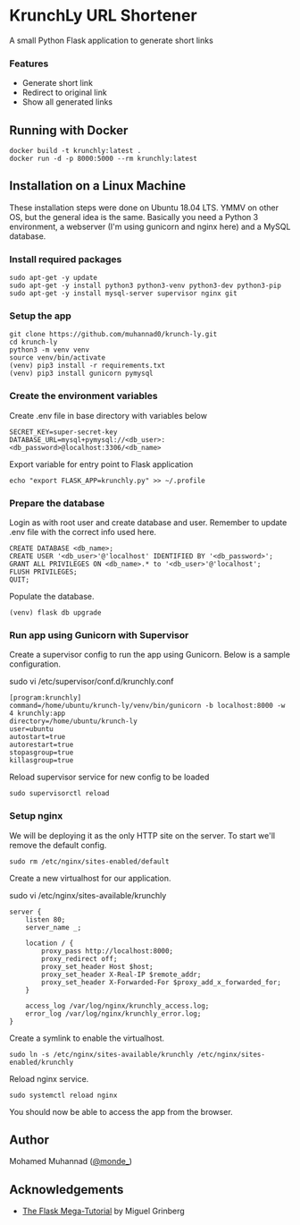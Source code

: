 # KrunchLy URL Shortener
A small Python Flask application to generate short links

### Features
- Generate short link
- Redirect to original link
- Show all generated links

## Running with Docker
```
docker build -t krunchly:latest .
docker run -d -p 8000:5000 --rm krunchly:latest
```

## Installation on a Linux Machine
These installation steps were done on Ubuntu 18.04 LTS. YMMV on other OS, but the general idea is the same. Basically you need a Python 3 environment, a webserver (I'm using gunicorn and nginx here) and a MySQL database.

### Install required packages
```
sudo apt-get -y update
sudo apt-get -y install python3 python3-venv python3-dev python3-pip
sudo apt-get -y install mysql-server supervisor nginx git
```
### Setup the app
```
git clone https://github.com/muhannad0/krunch-ly.git
cd krunch-ly
python3 -m venv venv
source venv/bin/activate
(venv) pip3 install -r requirements.txt
(venv) pip3 install gunicorn pymysql
```

### Create the environment variables
Create .env file in base directory with variables below
```
SECRET_KEY=super-secret-key
DATABASE_URL=mysql+pymysql://<db_user>:<db_password>@localhost:3306/<db_name>
```

Export variable for entry point to Flask application
```
echo "export FLASK_APP=krunchly.py" >> ~/.profile
```

### Prepare the database
Login as with root user and create database and user. Remember to update .env file with the correct info used here.
```
CREATE DATABASE <db_name>;
CREATE USER '<db_user>'@'localhost' IDENTIFIED BY '<db_password>';
GRANT ALL PRIVILEGES ON <db_name>.* to '<db_user>'@'localhost';
FLUSH PRIVILEGES;
QUIT;
```

Populate the database.
```
(venv) flask db upgrade
```

### Run app using Gunicorn with Supervisor
Create a supervisor config to run the app using Gunicorn. Below is a sample configuration.

sudo vi /etc/supervisor/conf.d/krunchly.conf
```
[program:krunchly]
command=/home/ubuntu/krunch-ly/venv/bin/gunicorn -b localhost:8000 -w 4 krunchly:app
directory=/home/ubuntu/krunch-ly
user=ubuntu
autostart=true
autorestart=true
stopasgroup=true
killasgroup=true
```
Reload supervisor service for new config to be loaded
```
sudo supervisorctl reload
```

### Setup nginx
We will be deploying it as the only HTTP site on the server. To start we'll remove the default config.
```
sudo rm /etc/nginx/sites-enabled/default
```
Create a new virtualhost for our application.

sudo vi /etc/nginx/sites-available/krunchly
```
server {
    listen 80;
    server_name _;

    location / {
        proxy_pass http://localhost:8000;
        proxy_redirect off;
        proxy_set_header Host $host;
        proxy_set_header X-Real-IP $remote_addr;
        proxy_set_header X-Forwarded-For $proxy_add_x_forwarded_for;
    }

    access_log /var/log/nginx/krunchly_access.log;
    error_log /var/log/nginx/krunchly_error.log;
}
```
Create a symlink to enable the virtualhost.
```
sudo ln -s /etc/nginx/sites-available/krunchly /etc/nginx/sites-enabled/krunchly
```

Reload nginx service.
```
sudo systemctl reload nginx
```

You should now be able to access the app from the browser.

## Author
Mohamed Muhannad ([@monde_](https://twitter.com/monde_))

## Acknowledgements
- [The Flask Mega-Tutorial](https://blog.miguelgrinberg.com/post/the-flask-mega-tutorial-part-i-hello-world) by Miguel Grinberg